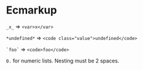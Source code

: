 # Ecmarkup

`_x_` => `<var>x</var>`

`*undefined*` => `<code class="value">undefined</code>`

`` `foo` `` => `<code>foo</code>`

`0.` for numeric lists. Nesting must be 2 spaces.
